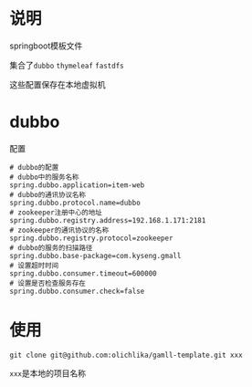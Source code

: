 # 说明
springboot模板文件

集合了`dubbo` `thymeleaf` `fastdfs`

这些配置保存在本地虚拟机

# dubbo
配置
```
# dubbo的配置
# dubbo中的服务名称
spring.dubbo.application=item-web
# dubbo的通讯协议名称
spring.dubbo.protocol.name=dubbo
# zookeeper注册中心的地址
spring.dubbo.registry.address=192.168.1.171:2181
# zookeeper的通讯协议的名称
spring.dubbo.registry.protocol=zookeeper
# dubbo的服务的扫描路径
spring.dubbo.base-package=com.kyseng.gmall
# 设置超时时间
spring.dubbo.consumer.timeout=600000
# 设置是否检查服务存在
spring.dubbo.consumer.check=false
```

# 使用
```
git clone git@github.com:olichlika/gamll-template.git xxx
```
`xxx`是本地的项目名称